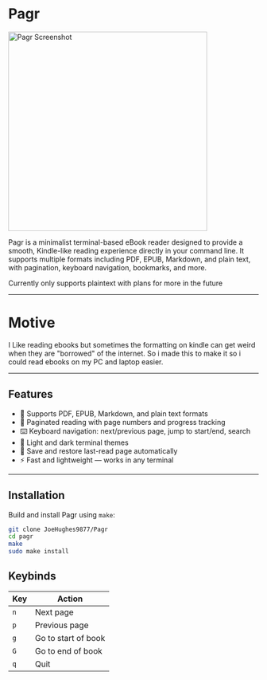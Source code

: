 # Pagr
<img src="https://github.com/user-attachments/assets/652b2e0c-9bbd-4cad-83a2-1027f5c1ed76" alt="Pagr Screenshot" width="400" />

Pagr is a minimalist terminal-based eBook reader designed to provide a smooth, Kindle-like reading experience directly in your command line. It supports multiple formats including PDF, EPUB, Markdown, and plain text, with pagination, keyboard navigation, bookmarks, and more.

Currently only supports plaintext with plans for more in the future

---
# Motive

I Like reading ebooks but sometimes the formatting on kindle can get weird when they are "borrowed" of the internet. So i made this to make it so i could read ebooks on my PC and laptop easier.

---

## Features

- 📄 Supports PDF, EPUB, Markdown, and plain text formats  
- 🔖 Paginated reading with page numbers and progress tracking  
- ⌨️ Keyboard navigation: next/previous page, jump to start/end, search  
- 🎨 Light and dark terminal themes  
- 💾 Save and restore last-read page automatically  
- ⚡ Fast and lightweight — works in any terminal  

---

## Installation

Build and install Pagr using `make`:

```bash
git clone JoeHughes9877/Pagr
cd pagr
make
sudo make install

```
## Keybinds

| Key | Action                |
|-----|-----------------------|
| `n` | Next page             |
| `p` | Previous page         |
| `g` | Go to start of book   |
| `G` | Go to end of book     |
| `q` | Quit                  |

